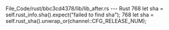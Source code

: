File_Code/rust/bbc3cd4378/lib/lib_after.rs --- Rust
768                 let sha = self.rust_info.sha().expect("failed to find sha");                                                                             768                 let sha = self.rust_sha().unwrap_or(channel::CFG_RELEASE_NUM);

